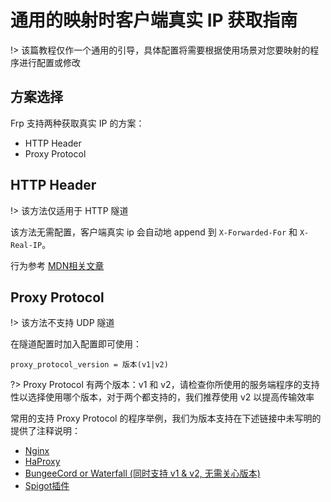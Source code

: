 # 通用的映射时客户端真实 IP 获取指南

!> 该篇教程仅作一个通用的引导，具体配置将需要根据使用场景对您要映射的程序进行配置或修改

## 方案选择

Frp 支持两种获取真实 IP 的方案：
 - HTTP Header
 - Proxy Protocol

## HTTP Header

!> 该方法仅适用于 HTTP 隧道

该方法无需配置，客户端真实 ip 会自动地 append 到 `X-Forwarded-For` 和 `X-Real-IP`。

行为参考 [MDN相关文章](https://developer.mozilla.org/zh-CN/docs/Web/HTTP/Headers/X-Forwarded-For)

## Proxy Protocol

!> 该方法不支持 UDP 隧道

在隧道配置时加入配置即可使用：

```
proxy_protocol_version = 版本(v1|v2)
```

?> Proxy Protocol 有两个版本：v1 和 v2，请检查你所使用的服务端程序的支持性以选择使用哪个版本，对于两个都支持的，我们推荐使用 v2 以提高传输效率

常用的支持 Proxy Protocol 的程序举例，我们为版本支持在下述链接中未写明的提供了注释说明：

 - [Nginx](https://docs.nginx.com/nginx/admin-guide/load-balancer/using-proxy-protocol/)
 - [HaProxy](https://www.haproxy.org/)
 - [BungeeCord or Waterfall (同时支持 v1 & v2, 无需关心版本)](https://www.spigotmc.org/wiki/bungeecord-configuration-guide/)
 - [Spigot插件](https://github.com/thijsa/SpigotProxy)
